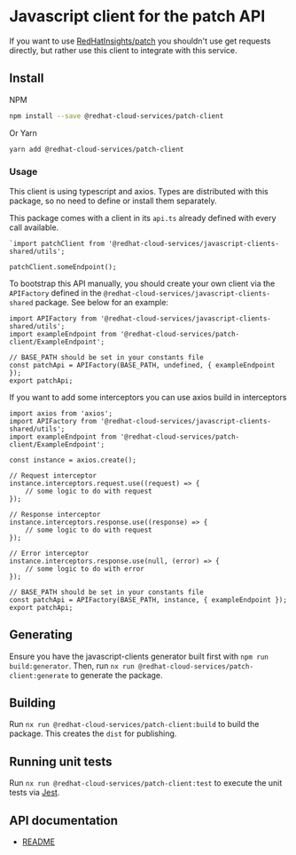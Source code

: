 # Javascript client for the patch API
If you want to use [RedHatInsights/patch](https://github.com/RedHatInsights/patch) you shouldn't use get requests directly, but rather use this client to integrate with this service.

## Install
NPM
```bash
npm install --save @redhat-cloud-services/patch-client
```

Or Yarn
```bash
yarn add @redhat-cloud-services/patch-client
```

### Usage
This client is using typescript and axios. Types are distributed with this package, so no need to define or install them separately.

This package comes with a client in its `api.ts` already defined with every call available. 
```JS
`import patchClient from '@redhat-cloud-services/javascript-clients-shared/utils';

patchClient.someEndpoint();
```

To bootstrap this API manually, you should create your own client via the `APIFactory` defined in the `@redhat-cloud-services/javascript-clients-shared` package. See below for an example:
```JS
import APIFactory from '@redhat-cloud-services/javascript-clients-shared/utils'; 
import exampleEndpoint from '@redhat-cloud-services/patch-client/ExampleEndpoint';

// BASE_PATH should be set in your constants file
const patchApi = APIFactory(BASE_PATH, undefined, { exampleEndpoint });
export patchApi;
```

If you want to add some interceptors you can use axios build in interceptors
```JS
import axios from 'axios';
import APIFactory from '@redhat-cloud-services/javascript-clients-shared/utils';
import exampleEndpoint from '@redhat-cloud-services/patch-client/ExampleEndpoint';

const instance = axios.create();

// Request interceptor
instance.interceptors.request.use((request) => {
    // some logic to do with request
});

// Response interceptor
instance.interceptors.response.use((response) => {
    // some logic to do with request
});

// Error interceptor
instance.interceptors.response.use(null, (error) => {
    // some logic to do with error
});

// BASE_PATH should be set in your constants file
const patchApi = APIFactory(BASE_PATH, instance, { exampleEndpoint });
export patchApi;
```
## Generating

Ensure you have the javascript-clients generator built first with `npm run build:generator`. Then, run `nx run @redhat-cloud-services/patch-client:generate` to generate the package.

## Building

Run `nx run @redhat-cloud-services/patch-client:build` to build the package. This creates the `dist` for publishing.

## Running unit tests

Run `nx run @redhat-cloud-services/patch-client:test` to execute the unit tests via [Jest](https://jestjs.io).

## API documentation

* [README](doc/README.md)
